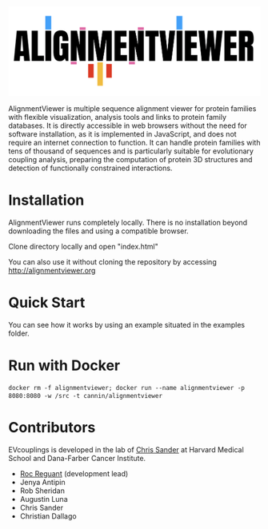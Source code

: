 ![alignment viewer logo](/alignlogo.png)

AlignmentViewer is multiple sequence alignment viewer for protein families with flexible  visualization, analysis tools and links to protein family databases. It is directly accessible in web browsers without the need for software installation, as it is implemented in JavaScript, and does not require an internet connection to function.  It can handle protein families with tens of thousand of sequences and is particularly suitable for evolutionary coupling analysis, preparing the computation of protein 3D structures and detection of functionally constrained interactions.

# Installation

AlignmentViewer runs completely locally. There is no installation beyond downloading the files and using a compatible browser.

Clone directory locally and open "index.html"

You can also use it without cloning the repository by accessing http://alignmentviewer.org

# Quick Start
You can see how it works by using an example situated in the examples folder.

# Run with Docker
```
docker rm -f alignmentviewer; docker run --name alignmentviewer -p 8080:8080 -w /src -t cannin/alignmentviewer
```

# Contributors

EVcouplings is developed in the lab of [Chris Sander](http://sanderlab.org/) at Harvard Medical School and Dana-Farber Cancer Institute.

* [Roc Reguant](mailto:alignmentviewer@gmail.com) (development lead)
* Jenya Antipin
* Rob Sheridan
* Augustin Luna
* Chris Sander
* Christian Dallago
